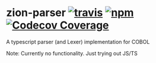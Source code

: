 # zion-parser [![travis][travis-image]][travis-url] [![npm][npm-image]][npm-url] [![Codecov Coverage][coverage-image]][coverage-url]

[travis-image]: https://travis-ci.org/jakobwgnr/zion-parser.svg?branch=master
[travis-url]: https://travis-ci.org/jakobwgnr/zion-parser
[npm-image]: https://img.shields.io/npm/v/zion-parser.svg
[npm-url]: https://www.npmjs.com/package/zion-parser
[coverage-image]: https://img.shields.io/codecov/c/github/jakobwgnr/zion-parser/master.svg?style=flat-square
[coverage-url]: https://codecov.io/gh/jakobwgnr/zion-parser/

A typescript parser (and Lexer) implementation for COBOL

Note: Currently no functionality. Just trying out JS/TS